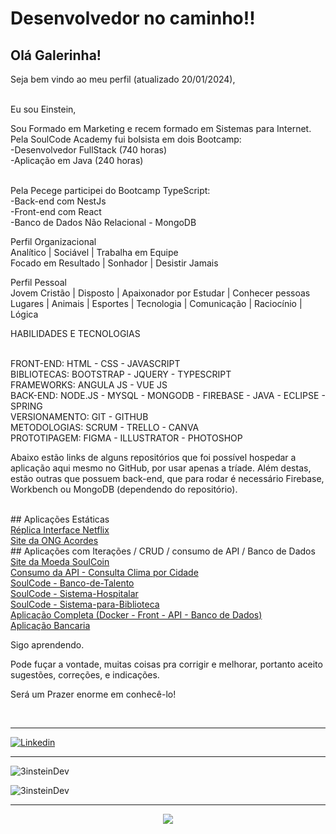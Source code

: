 # Desenvolvedor no caminho!!


## Olá Galerinha!

Seja bem vindo ao meu perfil (atualizado 20/01/2024), 

<br> Eu sou Einstein,

Sou Formado em Marketing e recem formado em Sistemas para Internet.
<br>Pela SoulCode Academy fui bolsista em dois Bootcamp:
<br>-Desenvolvedor FullStack (740 horas)
<br>-Aplicação em Java (240 horas)

<br>Pela Pecege participei do Bootcamp TypeScript:
<br>-Back-end com NestJs
<br>-Front-end com React
<br>-Banco de Dados Não Relacional - MongoDB

Perfil Organizacional
<br>Analítico | Sociável | Trabalha em Equipe 
<br>Focado em Resultado | Sonhador | Desistir Jamais

Perfil Pessoal
<br>Jovem Cristão | Disposto | Apaixonador por Estudar | Conhecer pessoas 
<br>Lugares | Animais | Esportes | Tecnologia | Comunicação | Raciocínio | Lógica

HABILIDADES E TECNOLOGIAS

<br>FRONT-END:  HTML - CSS - JAVASCRIPT 
<br>BIBLIOTECAS:  BOOTSTRAP  - JQUERY - TYPESCRIPT
<br>FRAMEWORKS: ANGULA JS - VUE JS
<br>BACK-END: NODE.JS - MYSQL - MONGODB - FIREBASE - JAVA - ECLIPSE - SPRING
<br>VERSIONAMENTO: GIT - GITHUB
<br>METODOLOGIAS: SCRUM - TRELLO - CANVA 
<br>PROTOTIPAGEM: FIGMA - ILLUSTRATOR - PHOTOSHOP

Abaixo estão links de alguns repositórios que foi possível hospedar a aplicação aqui mesmo no GitHub, por usar apenas a tríade.
Além destas, estão outras que possuem back-end, que para rodar é necessário Firebase, Workbench ou MongoDB (dependendo do repositório).

<br> 
## Aplicações Estáticas
<br> 
<a target="_blank" href="https://3insteindev.github.io/Netflix-Interface/">Réplica Interface Netflix</a>
<br> 
<a target="_blank" href="https://3insteindev.github.io/ONGAcordes/">Site da ONG Acordes</a>
<br>
## Aplicações com Iterações / CRUD / consumo de API / Banco de Dados
<br> 
<a target="_blank" href="https://3insteindev.github.io/SoulCoin/">Site da Moeda SoulCoin</a>
<br> 
<a target="_blank" href="https://3insteindev.github.io/previsao-do-tempo/">Consumo da API - Consulta Clima por Cidade</a>
<br>
<a target="_blank" href="https://github.com/3insteinDev/Banco-de-Talento/">SoulCode - Banco-de-Talento</a>
<br>
<a target="_blank" href="https://github.com/3insteinDev/Sistema-Hospitalar/">SoulCode - Sistema-Hospitalar</a>
<br>
<a target="_blank" href="https://github.com/3insteinDev/Sistema-para-Biblioteca/">SoulCode - Sistema-para-Biblioteca</a>
<br>
<a target="_blank" href="https://github.com/3insteinDev/aplicacao-completa">Aplicação Completa (Docker - Front - API - Banco de Dados)</a>
<br>
<a target="_blank" href="https://github.com/3insteinDev/Aplicacao-Bancaria">Aplicação Bancaria </a>
<br>


Sigo aprendendo.



Pode fuçar a vontade, muitas coisas pra corrigir e melhorar, portanto aceito sugestões, correções, e indicações.



Será um Prazer enorme em conhecê-lo! 

<!-- <br> <hr> -->
<!-- ![til](./meump4.gif) -->



<br> <hr>
<a target="_blank" href="https://www.linkedin.com/in/einstein-h-soares">



<img align = "center" alt = "Linkedin" color = "white" src = "https://img.shields.io/badge/LinkedIn-0077B5?style=for-the-badge&logo=linkedin&logoColor=white" />

</a>
  <br> <hr>

  


<p> <img align = "center" src = "https://github-readme-stats.vercel.app/api/top-langs?username=3insteinDev&show_icons=true&locale=en&layout=compact" alt = "3insteinDev" /> </p>

<p> <img align = "center" src = "https://github-readme-stats.vercel.app/api?username=3insteinDev&show_icons=true&locale=en" alt = "3insteinDev" /> </p>

<hr>

<p align="center">
  <a href="https://github.com/3insteinDev">
    <img
      align="center"
      src="https://github-profile-trophy.vercel.app/?username=3insteinDev&theme=onedark&no-frame=true&row=1&&margin-w=20&no-bg=true"
    />
  </a>
</a>
</p>


